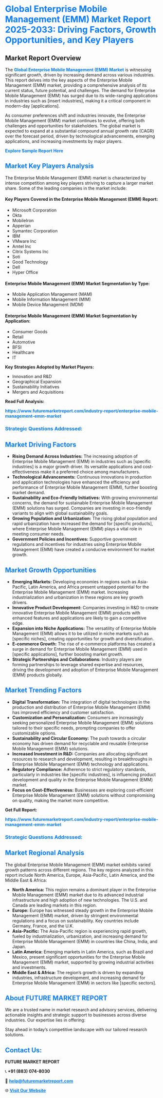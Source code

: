 <h1 style="color: #007BFF;">Global Enterprise Mobile Management (EMM) Market Report 2025-2033: Driving Factors, Growth Opportunities, and Key Players</h1>

<section id="overview">
<h2>Market Report Overview</h2>
<p>The <a href="https://www.futuremarketreport.com/industry-report/enterprise-mobile-management-emm-market" style="color: #007BFF; text-decoration: none;"><strong>Global Enterprise Mobile Management (EMM) Market</strong></a> is witnessing significant growth, driven by increasing demand across various industries. This report delves into the key aspects of the Enterprise Mobile Management (EMM) market, providing a comprehensive analysis of its current status, future potential, and challenges. The demand for Enterprise Mobile Management (EMM) has surged due to its wide-ranging applications in industries such as [insert industries], making it a critical component in modern-day [applications].</p>
<p>As consumer preferences shift and industries innovate, the Enterprise Mobile Management (EMM) market continues to evolve, offering both challenges and opportunities for stakeholders. The global market is expected to expand at a substantial compound annual growth rate (CAGR) over the forecast period, driven by technological advancements, emerging applications, and increasing investments by major players.</p>
</section>

<section id="overview">
<p><a href="https://www.futuremarketreport.com/request-sample/reportId=103896" style="color: #007BFF; text-decoration: none;"><strong>Explore Sample Report Here</strong></a></p>
</section>

<section id="key-players">
<h2 style="color: #007BFF;">Market Key Players Analysis</h2>
<p>The Enterprise Mobile Management (EMM) market is characterized by intense competition among key players striving to capture a larger market share. Some of the leading companies in the market include:</p>
<h4>Key Players Covered in the Enterprise Mobile Management (EMM) Report:</h4>
<ul><li>Microsoft Corporation</li><li>Okta</li><li>MobileIron</li><li>Apperian</li><li>Symantec Corporation</li><li>IBM</li><li>VMware Inc</li><li>Amtel Inc</li><li>Citrix Systems Inc</li><li>Soti</li><li>Good Technology</li><li>Dell</li><li>Hyper Office</li></ul>
<h4>Enterprise Mobile Management (EMM) Market Segmentation by Type:</h4>
<ul><li>Mobile Application Management (MAM)</li><li>Mobile Information Management (MIM)</li><li>Mobile Device Management (MDM)</li></ul>

<h4>Enterprise Mobile Management (EMM) Market Segmentation by Application:</h4>
<ul><li>Consumer Goods</li><li>Retail</li><li>Automotive</li><li>BFSI</li><li>Healthcare</li><li>IT</li></ul>
<p><strong>Key Strategies Adopted by Market Players:</strong></p>
<ul>
<li>Innovation and R&D</li>
<li>Geographical Expansion</li>
<li>Sustainability Initiatives</li>
<li>Mergers and Acquisitions</li>
</ul>
</section>

<section>
<p><strong>Read Full Analysis: </strong></p><a href="https://www.futuremarketreport.com/industry-report/enterprise-mobile-management-emm-market" style="color: #007BFF; text-decoration: none;"><strong>https://www.futuremarketreport.com/industry-report/enterprise-mobile-management-emm-market</strong></a>
<h3 style="color: #007BFF;">Strategic Questions Addressed:</h3>
</section>

<section id="driving-factors">
<h2 style="color: #007BFF;">Market Driving Factors</h2>
<ul>
<li><strong>Rising Demand Across Industries:</strong> The increasing adoption of Enterprise Mobile Management (EMM) in industries such as [specific industries] is a major growth driver. Its versatile applications and cost-effectiveness make it a preferred choice among manufacturers.</li>
<li><strong>Technological Advancements:</strong> Continuous innovations in production and application technologies have enhanced the efficiency and performance of Enterprise Mobile Management (EMM), further boosting market demand.</li>
<li><strong>Sustainability and Eco-Friendly Initiatives:</strong> With growing environmental concerns, the demand for sustainable Enterprise Mobile Management (EMM) solutions has surged. Companies are investing in eco-friendly variants to align with global sustainability goals.</li>
<li><strong>Growing Population and Urbanization:</strong> The rising global population and rapid urbanization have increased the demand for [specific products], where Enterprise Mobile Management (EMM) plays a vital role in meeting consumer needs.</li>
<li><strong>Government Policies and Incentives:</strong> Supportive government regulations and incentives for industries using Enterprise Mobile Management (EMM) have created a conducive environment for market growth.</li>
</ul>
</section>

<section id="growth-opportunities">
<h2 style="color: #007BFF;">Market Growth Opportunities</h2>
<ul>
<li><strong>Emerging Markets:</strong> Developing economies in regions such as Asia-Pacific, Latin America, and Africa present untapped potential for the Enterprise Mobile Management (EMM) market. Increasing industrialization and urbanization in these regions are key growth drivers.</li>
<li><strong>Innovative Product Development:</strong> Companies investing in R&D to create innovative Enterprise Mobile Management (EMM) products with enhanced features and applications are likely to gain a competitive edge.</li>
<li><strong>Expansion into Niche Applications:</strong> The versatility of Enterprise Mobile Management (EMM) allows it to be utilized in niche markets such as [specific niches], creating opportunities for growth and diversification.</li>
<li><strong>E-commerce Growth:</strong> The rise of e-commerce platforms has created a surge in demand for Enterprise Mobile Management (EMM) used in [specific applications], further boosting market growth.</li>
<li><strong>Strategic Partnerships and Collaborations:</strong> Industry players are forming partnerships to leverage shared expertise and resources, driving the development and adoption of Enterprise Mobile Management (EMM) products globally.</li>
</ul>
</section>

<section id="trending-factors">
<h2 style="color: #007BFF;">Market Trending Factors</h2>
<ul>
<li><strong>Digital Transformation:</strong> The integration of digital technologies in the production and distribution of Enterprise Mobile Management (EMM) has improved efficiency and customer satisfaction.</li>
<li><strong>Customization and Personalization:</strong> Consumers are increasingly seeking personalized Enterprise Mobile Management (EMM) solutions tailored to their specific needs, prompting companies to offer customizable options.</li>
<li><strong>Sustainability and Circular Economy:</strong> The push towards a circular economy has driven demand for recyclable and reusable Enterprise Mobile Management (EMM) solutions.</li>
<li><strong>Increased Investment in R&D:</strong> Companies are allocating significant resources to research and development, resulting in breakthroughs in Enterprise Mobile Management (EMM) technology and applications.</li>
<li><strong>Regulatory Compliance:</strong> Adherence to strict regulatory standards, particularly in industries like [specific industries], is influencing product development and quality in the Enterprise Mobile Management (EMM) market.</li>
<li><strong>Focus on Cost-Effectiveness:</strong> Businesses are exploring cost-efficient Enterprise Mobile Management (EMM) solutions without compromising on quality, making the market more competitive.</li>
</ul>
</section>

<section>
<p><strong>Get Full Report: </strong></p><a href="https://www.futuremarketreport.com/industry-report/enterprise-mobile-management-emm-market" style="color: #007BFF; text-decoration: none;"><strong>https://www.futuremarketreport.com/industry-report/enterprise-mobile-management-emm-market</strong></a>
<h3 style="color: #007BFF;">Strategic Questions Addressed:</h3>
</section>


<section id="regional-analysis">
<h2 style="color: #007BFF;">Market Regional Analysis</h2>
<p>The global Enterprise Mobile Management (EMM) market exhibits varied growth patterns across different regions. The key regions analyzed in this report include North America, Europe, Asia-Pacific, Latin America, and the Middle East & Africa:</p>
<ul>
<li><strong>North America:</strong> This region remains a dominant player in the Enterprise Mobile Management (EMM) market due to its advanced industrial infrastructure and high adoption of new technologies. The U.S. and Canada are leading markets in this region.</li>
<li><strong>Europe:</strong> Europe has witnessed steady growth in the Enterprise Mobile Management (EMM) market, driven by stringent environmental regulations and a focus on sustainability. Key countries include Germany, France, and the U.K.</li>
<li><strong>Asia-Pacific:</strong> The Asia-Pacific region is experiencing rapid growth, fueled by industrialization, urbanization, and increasing demand for Enterprise Mobile Management (EMM) in countries like China, India, and Japan.</li>
<li><strong>Latin America:</strong> Emerging markets in Latin America, such as Brazil and Mexico, present significant opportunities for the Enterprise Mobile Management (EMM) market, supported by growing industrial activities and investments.</li>
<li><strong>Middle East & Africa:</strong> The region’s growth is driven by expanding industries, infrastructure development, and increasing demand for Enterprise Mobile Management (EMM) in sectors like [specific sectors].</li>
</ul>
</section>

<footer>
<h2 style="color: #007BFF;">About FUTURE MARKET REPORT</h2>
<p>We are a trusted name in market research and advisory services, delivering actionable insights and strategic support to businesses across diverse industries. Our expertise lies in offering:</p>

<p>Stay ahead in today’s competitive landscape with our tailored research solutions.</p>

<h2 style="color: #007BFF;">Contact Us:</h2>
<p><strong>FUTURE MARKET REPORT</strong></p>
<p>📞 <strong>+91 (883) 074-8030</strong></p>
<p>📧 <strong><a href="mailto:help@futuremarketreport.com" style="color: #007BFF;">help@futuremarketreport.com</a></strong></p>
<p>🌐 <strong><a href="https://www.futuremarketreport.com/" style="color: #007BFF;">Visit Our Website</a></strong></p>
</footer>